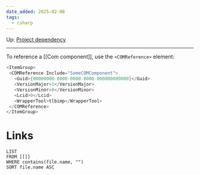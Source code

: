 ```yaml
---
date_added: 2025-02-08
tags:
  - csharp
---
```

Up: [Project dependency](Project%20dependency.md)
___
 To reference a [[Com component]], use the `<COMReference>` element:
 ```cs
 <ItemGroup>
  <COMReference Include="SomeCOMComponent">
    <Guid>{00000000-0000-0000-0000-000000000000}</Guid>
    <VersionMajor>1</VersionMajor>
    <VersionMinor>0</VersionMinor>
    <Lcid>0</Lcid>
    <WrapperTool>tlbimp</WrapperTool>
  </COMReference>
</ItemGroup>
```
# Links
```dataview
LIST
FROM [[]]
WHERE contains(file.name, "")
SORT file.name ASC
```
